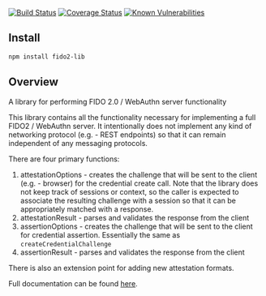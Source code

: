 [![Build Status](https://travis-ci.org/apowers313/fido2-lib.svg?branch=master)](https://travis-ci.org/apowers313/fido2-lib) [![Coverage Status](https://coveralls.io/repos/github/apowers313/fido2-lib/badge.svg?branch=master)](https://coveralls.io/github/apowers313/fido2-lib?branch=master) [![Known Vulnerabilities](https://snyk.io/test/github/apowers313/fido2-lib/badge.svg?targetFile=package.json)](https://snyk.io/test/github/apowers313/fido2-lib?targetFile=package.json)

## Install

``` bash
npm install fido2-lib
```

## Overview
A library for performing FIDO 2.0 / WebAuthn server functionality

This library contains all the functionality necessary for implementing a full FIDO2 / WebAuthn server. It intentionally does not implement any kind of networking protocol (e.g. - REST endpoints) so that it can remain independent of any messaging protocols.

There are four primary functions:
1. attestationOptions - creates the challenge that will be sent to the client (e.g. - browser) for the credential create call. Note that the library does not keep track of sessions or context, so the caller is expected to associate the resulting challenge with a session so that it can be appropriately matched with a response.
2. attestationResult - parses and validates the response from the client
3. assertionOptions - creates the challenge that will be sent to the client for credential assertion. Essentially the same as `createCredentialChallenge`
4. assertionResult - parses and validates the response from the client

There is also an extension point for adding new attestation formats.

Full documentation can be found [here](https://apowers313.github.io/fido2-lib/).
